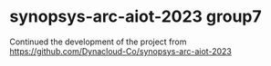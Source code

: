 # synopsys-arc-aiot-2023 group7
Continued the development of the project from https://github.com/Dynacloud-Co/synopsys-arc-aiot-2023
